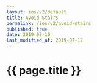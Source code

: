 ```yaml
---
layout: ios/v2/default
title: Avoid Stairs
permalink: /ios/v2/avoid-stairs
published: true
date: 2019-07-10
last_modified_at: 2019-07-12
---
```


# {{ page.title }}
